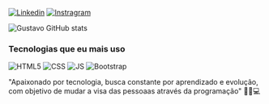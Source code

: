 [![Linkedin](https://img.shields.io/badge/LinkedIn-0077B5?style=for-the-badge&logo=linkedin&logoColor=white)](https://www.linkedin.com/in/gustavo-novais-lima-063b88215/)
[![Instragram](https://img.shields.io/badge/Instagram-E4405F?style=for-the-badge&logo=instagram&logoColor=white)](https://www.instagram.com/gustan.lima/)

![Gustavo GitHub stats](https://github-readme-stats.vercel.app/api?username=GustavoNovaisLima&show_icons=true&theme=gruvbox)

### Tecnologias que eu mais uso 
<div style="display: inline_block"> 
<img alt="HTML5" src="https://img.shields.io/badge/HTML5-E34F26?style=for-the-badge&logo=html5&logoColor=white">
<img alt="CSS" src="https://img.shields.io/badge/CSS3-1572B6?style=for-the-badge&logo=css3&logoColor=white">
<img alt="JS" src="https://img.shields.io/badge/JavaScript-F7DF1E?style=for-the-badge&logo=javascript&logoColor=black">
<img alt="Bootstrap" src="https://img.shields.io/badge/Bootstrap-563D7C?style=for-the-badge&logo=bootstrap&logoColor=white">

</div>

"Apaixonado por tecnologia, busca constante por aprendizado e evolução, com objetivo de  mudar a visa das pessoaas através da programação" 👨‍🎓💻
